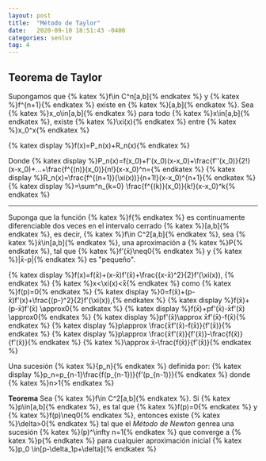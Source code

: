 ```yaml
---
layout: post
title:  "Método de Taylor"
date:   2020-09-10 18:51:43 -0400
categories: senluv
tag: 4
---
```


## Teorema de Taylor

Supongamos que {% katex %}f\in C^n[a,b]{% endkatex %} y {% katex %}f^{n+1}{% endkatex %} existe en {% katex %}[a,b]{% endkatex %}. Sea {% katex %}x_o\in[a,b]{% endkatex %} para todo {% katex %}x\in[a,b]{% endkatex %}, existe {% katex %}\xi(x){% endkatex %} entre {% katex %}x_0^x{% endkatex %}

{% katex display %}f(x)=P_n(x)+R_n(x){% endkatex %}

Donde
{% katex display %}P_n(x)=f(x_0)+f'(x_0)(x-x_0)+\frac{f''(x_0)}{2!}(x-x_0)+...+\frac{f^{(n)}(x_0)}{n!}(x-x_0)^n={% endkatex %}
{% katex display %}R_n(x)=\frac{f^{(n+1)}(\xi(x))}{n+1!}(x-x_0)^{n+1}{% endkatex %}
{% katex display %}=\sum^n_{k=0} \frac{f^{(k)}(x_0)}{k!}(x-x_0)^k{% endkatex %}
________
Suponga que la función {% katex %}f{% endkatex %} es continuamente diferenciable dos veces en el intervalo cerrado {% katex %}[a,b]{% endkatex %}, es decir, {% katex %}f\in C^2[a,b]{% endkatex %}, sea {% katex %}x̄\in[a,b]{% endkatex %}, una aproximación a {% katex %}P{% endkatex %}, tal que {% katex %}f'(x̄)\neq0{% endkatex %} y {% katex %}|x̄-p|{% endkatex %} es "pequeño". 

{% katex display %}f(x)=f(x̄)+(x-x̄)f'(x̄)+\frac{(x-x̄)^2}{2}f'(\xi(x)), {% endkatex %} {% katex %}x<\xi(x)<x̄{% endkatex %}
como {% katex %}f(p)=0{% endkatex %}
{% katex display %}0=f(x̄)+(p-x̄)f'(x)+\frac{(p-)^2}{2}f'(\xi(x)),{% endkatex %} 
{% katex display %}f(x̄)+(p-x̄)f'(x̄) \approx0{% endkatex %}
{% katex display %}f(x̄)+pf'(x̄)-x̄f'(x̄) \approx0{% endkatex %}
{% katex display %}pf'(x̄)\approx x̄f'(x̄)-f(x̄){% endkatex %}
{% katex display %}p\approx \frac{x̄f'(x̄)-f(x̄)}{f'(x̄)}{% endkatex %}
{% katex display %}p\approx \frac{x̄f'(x̄)}{f'(x̄)}-\frac{f(x̄)}{f'(x̄)}{% endkatex %} {% katex %}\approx x̄-\frac{f(x̄)}{f'(x̄)}{% endkatex %}


Una sucesión {% katex %}{p_n}{% endkatex %} definida por:
{% katex display %}p_n=p_{n-1}\frac{f(p_{n-1})}{f'(p_{n-1)}}{% endkatex %} donde {% katex %}n>1{% endkatex %}

**Teorema**
Sea {% katex %}f\in C^2[a,b]{% endkatex %}. Si {% katex %}p\in[a,b]{% endkatex %}, es tal que {% katex %}f(p)=0{% endkatex %} y {% katex %}f(p)\neq0{% endkatex %}, entonces existe {% katex %}\delta>0{% endkatex %} tal que el *Método de Newton* genrea una sucesión {% katex %}(p)^\infty n=1{% endkatex %} que converge a {% katex %}p{% endkatex %} para cualquier aproximación inicial {% katex %}p_0 \in[p-\delta_1p+\delta]{% endkatex %}
